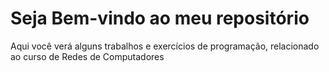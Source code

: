 # Seja Bem-vindo ao meu repositório 
Aqui você verá alguns trabalhos e exercícios de programação, relacionado ao curso de Redes de Computadores
